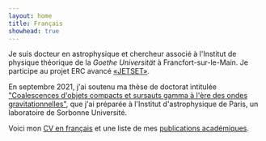 ```yaml
---
layout: home
title: Français
showhead: true
---
```



Je suis docteur en astrophysique et chercheur associé à l'Institut de physique théorique de la *Goethe Universität* à Francfort-sur-le-Main. Je participe au projet ERC avancé [«JETSET»](https://jetset-erc.org/).

En septembre 2021, j'ai soutenu ma thèse de doctorat intitulée ["Coalescences d'objets compacts et sursauts gamma à l'ère des ondes gravitationnelles"](https://bandang0.github.io/rduqueonline/docs/PGRBGWE211001_archive.pdf), que j'ai préparée à l'Institut d'astrophysique de Paris, un laboratoire de Sorbonne Université.

Voici mon [CV en français](https://bandang0.github.io/rduqueonline/docs/CV____FR.pdf) et une liste de mes [publications académiques](https://ui.adsabs.harvard.edu/public-libraries/xb2x2Cr4Q1uZ069nbnda6g).
